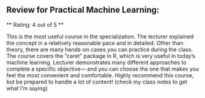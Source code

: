 ## Review for Practical Machine Learning:

** Rating: 4 out of 5 **

This is the most useful course in the specialization. The lecturer explained the concept in a relatively reasonable pace and in detailed. Other than theory, there are many hands-on cases you can practice during the class. The course covers the “caret” package in R, which is very useful in today’s machine learning. Lecturer demonstrates many different approaches to complete a specific objective— and you can choose the one that makes you feel the most convenient and comfortable. Highly recommend this course, but be prepared to handle a lot of content! (check my class notes to get what I’m saying)
